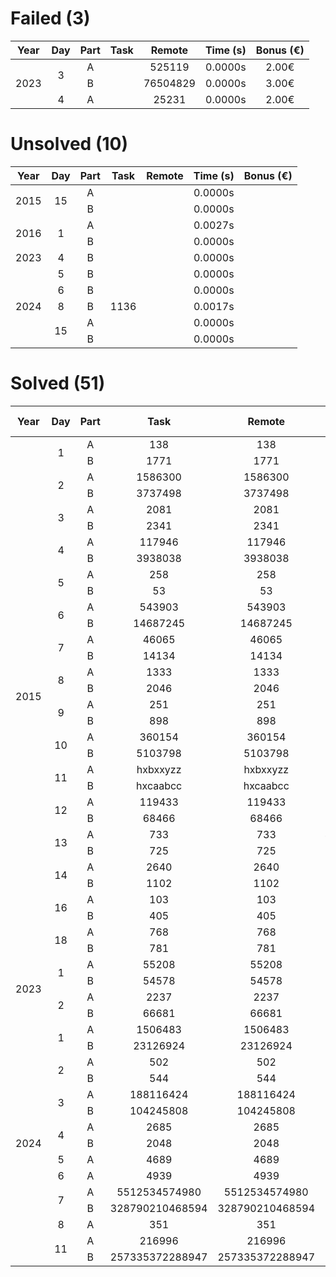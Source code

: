 <div>
    <style>
        td, th, tr {text-align: center;}
    </style>
    <h1>
        Failed (3)
    </h1>
    <table>
        <thead>
            <th>
                Year
            </th>
            <th>
                Day
            </th>
            <th>
                Part
            </th>
            <th>
                Task
            </th>
            <th>
                Remote
            </th>
            <th>
                Time (s)
            </th>
            <th>
                Bonus (€)
            </th>
        </thead>
        <tbody>
            <tr>
                <td rowspan="3">
                    2023
                </td>
                <td rowspan="2">
                    3
                </td>
                <td>
                    A
                </td>
                <td>
                </td>
                <td>
                    525119
                </td>
                <td>
                    0.0000s
                </td>
                <td>
                    2.00€
                </td>
            </tr>
            <tr>
                <td>
                    B
                </td>
                <td>
                </td>
                <td>
                    76504829
                </td>
                <td>
                    0.0000s
                </td>
                <td>
                    3.00€
                </td>
            </tr>
            <tr>
                <td rowspan="1">
                    4
                </td>
                <td>
                    A
                </td>
                <td>
                </td>
                <td>
                    25231
                </td>
                <td>
                    0.0000s
                </td>
                <td>
                    2.00€
                </td>
            </tr>
        </tbody>
    </table>
</div>

<div>
    <style>
        td, th, tr {text-align: center;}
    </style>
    <h1>
        Unsolved (10)
    </h1>
    <table>
        <thead>
            <th>
                Year
            </th>
            <th>
                Day
            </th>
            <th>
                Part
            </th>
            <th>
                Task
            </th>
            <th>
                Remote
            </th>
            <th>
                Time (s)
            </th>
            <th>
                Bonus (€)
            </th>
        </thead>
        <tbody>
            <tr>
                <td rowspan="2">
                    2015
                </td>
                <td rowspan="2">
                    15
                </td>
                <td>
                    A
                </td>
                <td>
                </td>
                <td>
                </td>
                <td>
                    0.0000s
                </td>
                <td>
                </td>
            </tr>
            <tr>
                <td>
                    B
                </td>
                <td>
                </td>
                <td>
                </td>
                <td>
                    0.0000s
                </td>
                <td>
                </td>
            </tr>
            <tr>
                <td rowspan="2">
                    2016
                </td>
                <td rowspan="2">
                    1
                </td>
                <td>
                    A
                </td>
                <td>
                </td>
                <td>
                </td>
                <td>
                    0.0027s
                </td>
                <td>
                </td>
            </tr>
            <tr>
                <td>
                    B
                </td>
                <td>
                </td>
                <td>
                </td>
                <td>
                    0.0000s
                </td>
                <td>
                </td>
            </tr>
            <tr>
                <td rowspan="1">
                    2023
                </td>
                <td rowspan="1">
                    4
                </td>
                <td>
                    B
                </td>
                <td>
                </td>
                <td>
                </td>
                <td>
                    0.0000s
                </td>
                <td>
                </td>
            </tr>
            <tr>
                <td rowspan="5">
                    2024
                </td>
                <td rowspan="1">
                    5
                </td>
                <td>
                    B
                </td>
                <td>
                </td>
                <td>
                </td>
                <td>
                    0.0000s
                </td>
                <td>
                </td>
            </tr>
            <tr>
                <td rowspan="1">
                    6
                </td>
                <td>
                    B
                </td>
                <td>
                </td>
                <td>
                </td>
                <td>
                    0.0000s
                </td>
                <td>
                </td>
            </tr>
            <tr>
                <td rowspan="1">
                    8
                </td>
                <td>
                    B
                </td>
                <td>
                    1136
                </td>
                <td>
                </td>
                <td>
                    0.0017s
                </td>
                <td>
                </td>
            </tr>
            <tr>
                <td rowspan="2">
                    15
                </td>
                <td>
                    A
                </td>
                <td>
                </td>
                <td>
                </td>
                <td>
                    0.0000s
                </td>
                <td>
                </td>
            </tr>
            <tr>
                <td>
                    B
                </td>
                <td>
                </td>
                <td>
                </td>
                <td>
                    0.0000s
                </td>
                <td>
                </td>
            </tr>
        </tbody>
    </table>
</div>

<div>
    <style>
        td, th, tr {text-align: center;}
    </style>
    <h1>
        Solved (51)
    </h1>
    <table>
        <thead>
            <th>
                Year
            </th>
            <th>
                Day
            </th>
            <th>
                Part
            </th>
            <th>
                Task
            </th>
            <th>
                Remote
            </th>
            <th>
                Time (s)
            </th>
            <th>
                Bonus (€)
            </th>
        </thead>
        <tbody>
            <tr>
                <td rowspan="32">
                    2015
                </td>
                <td rowspan="2">
                    1
                </td>
                <td>
                    A
                </td>
                <td>
                    138
                </td>
                <td>
                    138
                </td>
                <td>
                    0.0011s
                </td>
                <td>
                    5.00€
                </td>
            </tr>
            <tr>
                <td>
                    B
                </td>
                <td>
                    1771
                </td>
                <td>
                    1771
                </td>
                <td>
                    0.0001s
                </td>
                <td>
                    10.00€
                </td>
            </tr>
            <tr>
                <td rowspan="2">
                    2
                </td>
                <td>
                    A
                </td>
                <td>
                    1586300
                </td>
                <td>
                    1586300
                </td>
                <td>
                    0.0025s
                </td>
                <td>
                    5.00€
                </td>
            </tr>
            <tr>
                <td>
                    B
                </td>
                <td>
                    3737498
                </td>
                <td>
                    3737498
                </td>
                <td>
                    0.0032s
                </td>
                <td>
                    10.00€
                </td>
            </tr>
            <tr>
                <td rowspan="2">
                    3
                </td>
                <td>
                    A
                </td>
                <td>
                    2081
                </td>
                <td>
                    2081
                </td>
                <td>
                    0.0025s
                </td>
                <td>
                    5.00€
                </td>
            </tr>
            <tr>
                <td>
                    B
                </td>
                <td>
                    2341
                </td>
                <td>
                    2341
                </td>
                <td>
                    0.0043s
                </td>
                <td>
                    10.00€
                </td>
            </tr>
            <tr>
                <td rowspan="2">
                    4
                </td>
                <td>
                    A
                </td>
                <td>
                    117946
                </td>
                <td>
                    117946
                </td>
                <td>
                    0.1117s
                </td>
                <td>
                    5.00€
                </td>
            </tr>
            <tr>
                <td>
                    B
                </td>
                <td>
                    3938038
                </td>
                <td>
                    3938038
                </td>
                <td>
                    0.6854s
                </td>
                <td>
                    10.00€
                </td>
            </tr>
            <tr>
                <td rowspan="2">
                    5
                </td>
                <td>
                    A
                </td>
                <td>
                    258
                </td>
                <td>
                    258
                </td>
                <td>
                    0.0082s
                </td>
                <td>
                    5.00€
                </td>
            </tr>
            <tr>
                <td>
                    B
                </td>
                <td>
                    53
                </td>
                <td>
                    53
                </td>
                <td>
                    0.0104s
                </td>
                <td>
                    10.00€
                </td>
            </tr>
            <tr>
                <td rowspan="2">
                    6
                </td>
                <td>
                    A
                </td>
                <td>
                    543903
                </td>
                <td>
                    543903
                </td>
                <td>
                    0.0582s
                </td>
                <td>
                    5.00€
                </td>
            </tr>
            <tr>
                <td>
                    B
                </td>
                <td>
                    14687245
                </td>
                <td>
                    14687245
                </td>
                <td>
                    0.0588s
                </td>
                <td>
                    10.00€
                </td>
            </tr>
            <tr>
                <td rowspan="2">
                    7
                </td>
                <td>
                    A
                </td>
                <td>
                    46065
                </td>
                <td>
                    46065
                </td>
                <td>
                    0.0057s
                </td>
                <td>
                    5.00€
                </td>
            </tr>
            <tr>
                <td>
                    B
                </td>
                <td>
                    14134
                </td>
                <td>
                    14134
                </td>
                <td>
                    0.0021s
                </td>
                <td>
                    10.00€
                </td>
            </tr>
            <tr>
                <td rowspan="2">
                    8
                </td>
                <td>
                    A
                </td>
                <td>
                    1333
                </td>
                <td>
                    1333
                </td>
                <td>
                    0.0131s
                </td>
                <td>
                    5.00€
                </td>
            </tr>
            <tr>
                <td>
                    B
                </td>
                <td>
                    2046
                </td>
                <td>
                    2046
                </td>
                <td>
                    0.0012s
                </td>
                <td>
                    10.00€
                </td>
            </tr>
            <tr>
                <td rowspan="2">
                    9
                </td>
                <td>
                    A
                </td>
                <td>
                    251
                </td>
                <td>
                    251
                </td>
                <td>
                    5.2137s
                </td>
                <td>
                    5.00€
                </td>
            </tr>
            <tr>
                <td>
                    B
                </td>
                <td>
                    898
                </td>
                <td>
                    898
                </td>
                <td>
                    5.0594s
                </td>
                <td>
                    10.00€
                </td>
            </tr>
            <tr>
                <td rowspan="2">
                    10
                </td>
                <td>
                    A
                </td>
                <td>
                    360154
                </td>
                <td>
                    360154
                </td>
                <td>
                    0.0469s
                </td>
                <td>
                    5.00€
                </td>
            </tr>
            <tr>
                <td>
                    B
                </td>
                <td>
                    5103798
                </td>
                <td>
                    5103798
                </td>
                <td>
                    0.1242s
                </td>
                <td>
                    10.00€
                </td>
            </tr>
            <tr>
                <td rowspan="2">
                    11
                </td>
                <td>
                    A
                </td>
                <td>
                    hxbxxyzz
                </td>
                <td>
                    hxbxxyzz
                </td>
                <td>
                    0.0160s
                </td>
                <td>
                    5.00€
                </td>
            </tr>
            <tr>
                <td>
                    B
                </td>
                <td>
                    hxcaabcc
                </td>
                <td>
                    hxcaabcc
                </td>
                <td>
                    0.2440s
                </td>
                <td>
                    10.00€
                </td>
            </tr>
            <tr>
                <td rowspan="2">
                    12
                </td>
                <td>
                    A
                </td>
                <td>
                    119433
                </td>
                <td>
                    119433
                </td>
                <td>
                    0.0024s
                </td>
                <td>
                    5.00€
                </td>
            </tr>
            <tr>
                <td>
                    B
                </td>
                <td>
                    68466
                </td>
                <td>
                    68466
                </td>
                <td>
                    0.0055s
                </td>
                <td>
                    10.00€
                </td>
            </tr>
            <tr>
                <td rowspan="2">
                    13
                </td>
                <td>
                    A
                </td>
                <td>
                    733
                </td>
                <td>
                    733
                </td>
                <td>
                    4.9476s
                </td>
                <td>
                    5.00€
                </td>
            </tr>
            <tr>
                <td>
                    B
                </td>
                <td>
                    725
                </td>
                <td>
                    725
                </td>
                <td>
                    5.2213s
                </td>
                <td>
                    10.00€
                </td>
            </tr>
            <tr>
                <td rowspan="2">
                    14
                </td>
                <td>
                    A
                </td>
                <td>
                    2640
                </td>
                <td>
                    2640
                </td>
                <td>
                    0.0200s
                </td>
                <td>
                    5.00€
                </td>
            </tr>
            <tr>
                <td>
                    B
                </td>
                <td>
                    1102
                </td>
                <td>
                    1102
                </td>
                <td>
                    0.0052s
                </td>
                <td>
                    10.00€
                </td>
            </tr>
            <tr>
                <td rowspan="2">
                    16
                </td>
                <td>
                    A
                </td>
                <td>
                    103
                </td>
                <td>
                    103
                </td>
                <td>
                    0.0029s
                </td>
                <td>
                    5.00€
                </td>
            </tr>
            <tr>
                <td>
                    B
                </td>
                <td>
                    405
                </td>
                <td>
                    405
                </td>
                <td>
                    0.0020s
                </td>
                <td>
                    10.00€
                </td>
            </tr>
            <tr>
                <td rowspan="2">
                    18
                </td>
                <td>
                    A
                </td>
                <td>
                    768
                </td>
                <td>
                    768
                </td>
                <td>
                    0.1118s
                </td>
                <td>
                    5.00€
                </td>
            </tr>
            <tr>
                <td>
                    B
                </td>
                <td>
                    781
                </td>
                <td>
                    781
                </td>
                <td>
                    0.0835s
                </td>
                <td>
                    10.00€
                </td>
            </tr>
            <tr>
                <td rowspan="4">
                    2023
                </td>
                <td rowspan="2">
                    1
                </td>
                <td>
                    A
                </td>
                <td>
                    55208
                </td>
                <td>
                    55208
                </td>
                <td>
                    0.0016s
                </td>
                <td>
                    2.00€
                </td>
            </tr>
            <tr>
                <td>
                    B
                </td>
                <td>
                    54578
                </td>
                <td>
                    54578
                </td>
                <td>
                    0.0070s
                </td>
                <td>
                    3.00€
                </td>
            </tr>
            <tr>
                <td rowspan="2">
                    2
                </td>
                <td>
                    A
                </td>
                <td>
                    2237
                </td>
                <td>
                    2237
                </td>
                <td>
                    0.0002s
                </td>
                <td>
                    2.00€
                </td>
            </tr>
            <tr>
                <td>
                    B
                </td>
                <td>
                    66681
                </td>
                <td>
                    66681
                </td>
                <td>
                    0.0002s
                </td>
                <td>
                    3.00€
                </td>
            </tr>
            <tr>
                <td rowspan="15">
                    2024
                </td>
                <td rowspan="2">
                    1
                </td>
                <td>
                    A
                </td>
                <td>
                    1506483
                </td>
                <td>
                    1506483
                </td>
                <td>
                    0.0004s
                </td>
                <td>
                    3.00€
                </td>
            </tr>
            <tr>
                <td>
                    B
                </td>
                <td>
                    23126924
                </td>
                <td>
                    23126924
                </td>
                <td>
                    0.0103s
                </td>
                <td>
                    7.00€
                </td>
            </tr>
            <tr>
                <td rowspan="2">
                    2
                </td>
                <td>
                    A
                </td>
                <td>
                    502
                </td>
                <td>
                    502
                </td>
                <td>
                    0.0027s
                </td>
                <td>
                    3.00€
                </td>
            </tr>
            <tr>
                <td>
                    B
                </td>
                <td>
                    544
                </td>
                <td>
                    544
                </td>
                <td>
                    0.0018s
                </td>
                <td>
                    7.00€
                </td>
            </tr>
            <tr>
                <td rowspan="2">
                    3
                </td>
                <td>
                    A
                </td>
                <td>
                    188116424
                </td>
                <td>
                    188116424
                </td>
                <td>
                    0.0024s
                </td>
                <td>
                    3.00€
                </td>
            </tr>
            <tr>
                <td>
                    B
                </td>
                <td>
                    104245808
                </td>
                <td>
                    104245808
                </td>
                <td>
                    0.0019s
                </td>
                <td>
                    7.00€
                </td>
            </tr>
            <tr>
                <td rowspan="2">
                    4
                </td>
                <td>
                    A
                </td>
                <td>
                    2685
                </td>
                <td>
                    2685
                </td>
                <td>
                    0.0156s
                </td>
                <td>
                    3.00€
                </td>
            </tr>
            <tr>
                <td>
                    B
                </td>
                <td>
                    2048
                </td>
                <td>
                    2048
                </td>
                <td>
                    0.0088s
                </td>
                <td>
                    7.00€
                </td>
            </tr>
            <tr>
                <td rowspan="1">
                    5
                </td>
                <td>
                    A
                </td>
                <td>
                    4689
                </td>
                <td>
                    4689
                </td>
                <td>
                    0.0009s
                </td>
                <td>
                    5.00€
                </td>
            </tr>
            <tr>
                <td rowspan="1">
                    6
                </td>
                <td>
                    A
                </td>
                <td>
                    4939
                </td>
                <td>
                    4939
                </td>
                <td>
                    0.0021s
                </td>
                <td>
                    5.00€
                </td>
            </tr>
            <tr>
                <td rowspan="2">
                    7
                </td>
                <td>
                    A
                </td>
                <td>
                    5512534574980
                </td>
                <td>
                    5512534574980
                </td>
                <td>
                    0.0441s
                </td>
                <td>
                    3.00€
                </td>
            </tr>
            <tr>
                <td>
                    B
                </td>
                <td>
                    328790210468594
                </td>
                <td>
                    328790210468594
                </td>
                <td>
                    1.4625s
                </td>
                <td>
                    7.00€
                </td>
            </tr>
            <tr>
                <td rowspan="1">
                    8
                </td>
                <td>
                    A
                </td>
                <td>
                    351
                </td>
                <td>
                    351
                </td>
                <td>
                    0.0007s
                </td>
                <td>
                    5.00€
                </td>
            </tr>
            <tr>
                <td rowspan="2">
                    11
                </td>
                <td>
                    A
                </td>
                <td>
                    216996
                </td>
                <td>
                    216996
                </td>
                <td>
                    0.0037s
                </td>
                <td>
                    5.00€
                </td>
            </tr>
            <tr>
                <td>
                    B
                </td>
                <td>
                    257335372288947
                </td>
                <td>
                    257335372288947
                </td>
                <td>
                    0.0599s
                </td>
                <td>
                    10.00€
                </td>
            </tr>
        </tbody>
    </table>
</div>

